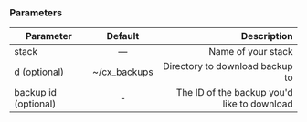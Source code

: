 <!-- usedin: [ _legacy_docker/Toolbelt] - post: -->


### Parameters



|		Parameter 		   |	Default		|   Description    |
|--------------------------|:--------------:| ----------------:|
|stack 					   |	—			|Name of your stack|
|d (optional) 	   | 	~/cx_backups		| Directory to download backup to|
|backup id (optional) 	   |	-	| The ID of the backup you'd like to download |
